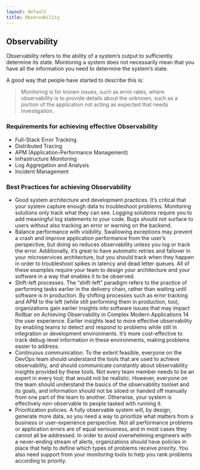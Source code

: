 ```yaml
---
layout: default
title: Observability
---
```


## Observability

Observability refers to the ability of a system’s output to sufficiently determine its state. Monitoring a system does not necessarily mean that you have all the information you need to determine the system’s state.

A good way that people have started to describe this is:

> Monitoring is for known issues, such as error rates, where observability is to provide details about the unknown, such as a portion of the application not acting as expected that needs investigation.

### Requirements for achieving effective Observability

* Full-Stack Error Tracking
* Distributed Tracing
* APM (Application-Performance Management)
* Infrastructure Monitoring
* Log Aggregation and Analysis
* Incident Management

### Best Practices for achieving Observability

* Good system architecture and development practices. It’s critical that your system capture enough data to troubleshoot problems. Monitoring solutions only track what they can see. Logging solutions require you to add meaningful log statements to your code. Bugs should not surface to users without also tracking an error or warning on the backend.
* Balance performance with visibility. Swallowing exceptions may prevent a crash and improve application performance from the user’s perspective, but doing so reduces observability unless you log or track the error. Additionally, it’s great to have automatic retries and failover in your microservices architecture, but you should track when they happen in order to troubleshoot spikes in latency and dead letter queues. All of these examples require your team to design your architecture and your software in a way that enables it to be observed.
* Shift-left processes. The “shift-left” paradigm refers to the practice of performing tasks earlier in the delivery chain, rather than waiting until software is in production. By shifting processes such as error tracking and APM to the left (while still performing them in production, too), organizations gain earlier insights into software issues that may impact Rollbar on Achieving Observability in Complex Modern Applications 14 the user experience. Earlier insights lead to more effective observability by enabling teams to detect and respond to problems while still in integration or development environments. It’s more cost-effective to track debug-level information in these environments, making problems easier to address.
* Continuous communication. To the extent feasible, everyone on the DevOps team should understand the tools that are used to achieve observability, and should communicate constantly about observability insights provided by these tools. Not every team member needs to be an expert in every tool; that would not be realistic. However, everyone on the team should understand the basics of the observability toolset and its goals, and information should not be siloed or handed off manually from one part of the team to another. Otherwise, your system is effectively non-observable to people tasked with running it.
* Prioritization policies. A fully observable system will, by design, generate more data, so you need a way to prioritize what matters from a business or user-experience  perspective. Not all performance problems or application errors are of equal seriousness, and in most cases they cannot all be addressed. In order to avoid overwhelming engineers with a never-ending stream of alerts, organizations should have policies in place that help to define which types of problems receive priority. You also need support from your monitoring tools to help you rank problems according to priority.
